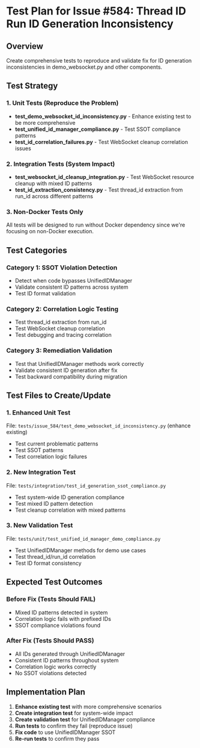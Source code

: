 # Test Plan for Issue #584: Thread ID Run ID Generation Inconsistency

## Overview
Create comprehensive tests to reproduce and validate fix for ID generation inconsistencies in demo_websocket.py and other components.

## Test Strategy

### 1. Unit Tests (Reproduce the Problem)
- **test_demo_websocket_id_inconsistency.py** - Enhance existing test to be more comprehensive
- **test_unified_id_manager_compliance.py** - Test SSOT compliance patterns
- **test_id_correlation_failures.py** - Test WebSocket cleanup correlation issues

### 2. Integration Tests (System Impact)
- **test_websocket_id_cleanup_integration.py** - Test WebSocket resource cleanup with mixed ID patterns
- **test_id_extraction_consistency.py** - Test thread_id extraction from run_id across different patterns

### 3. Non-Docker Tests Only
All tests will be designed to run without Docker dependency since we're focusing on non-Docker execution.

## Test Categories

### Category 1: SSOT Violation Detection
- Detect when code bypasses UnifiedIDManager
- Validate consistent ID patterns across system
- Test ID format validation

### Category 2: Correlation Logic Testing
- Test thread_id extraction from run_id
- Test WebSocket cleanup correlation
- Test debugging and tracing correlation

### Category 3: Remediation Validation
- Test that UnifiedIDManager methods work correctly
- Validate consistent ID generation after fix
- Test backward compatibility during migration

## Test Files to Create/Update

### 1. Enhanced Unit Test
File: `tests/issue_584/test_demo_websocket_id_inconsistency.py` (enhance existing)
- Test current problematic patterns
- Test SSOT patterns
- Test correlation logic failures

### 2. New Integration Test
File: `tests/integration/test_id_generation_ssot_compliance.py`
- Test system-wide ID generation compliance
- Test mixed ID pattern detection
- Test cleanup correlation with mixed patterns

### 3. New Validation Test
File: `tests/unit/test_unified_id_manager_demo_compliance.py`
- Test UnifiedIDManager methods for demo use cases
- Test thread_id/run_id correlation
- Test ID format consistency

## Expected Test Outcomes

### Before Fix (Tests Should FAIL)
- Mixed ID patterns detected in system
- Correlation logic fails with prefixed IDs
- SSOT compliance violations found

### After Fix (Tests Should PASS)
- All IDs generated through UnifiedIDManager
- Consistent ID patterns throughout system
- Correlation logic works correctly
- No SSOT violations detected

## Implementation Plan

1. **Enhance existing test** with more comprehensive scenarios
2. **Create integration test** for system-wide impact
3. **Create validation test** for UnifiedIDManager compliance
4. **Run tests** to confirm they fail (reproduce issue)
5. **Fix code** to use UnifiedIDManager SSOT
6. **Re-run tests** to confirm they pass